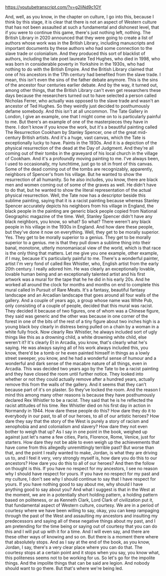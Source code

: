 https://youtubetranscript.com/?v=g2IiNd9c1OY

 And, well, as you know, in the chapter on culture, I go into this, because I think by this stage, it is clear that there is not an aspect of Western culture that has not been assaulted at such a fundamental and dishonest level, that if you were to continue this game, there's just nothing left, nothing. The British Library in 2020 announced that they were going to create a list of authors whose work was in the British Library, including manuscripts and important documents by these authors who had some connection to the slave trade or colonialism. And they produced this sort of blacklist of authors, including the late poet laureate Ted Hughes, who died in 1998, who was born in considerable poverty in Yorkshire in the 1930s, who had nothing to do with the British Empire. And the British Library claimed that one of his ancestors in the 17th century had benefited from the slave trade. I mean, this isn't even the sins of the father debate anymore. This is the sins of the ancestor four centuries earlier debate. And by the way, it turned out, among other things, that the British Library can't even get researchers these days because the researchers turned out to have selected a person called Nicholas Ferrer, who actually was opposed to the slave trade and wasn't an ancestor of Ted Hughes. So they weirdly just decided to posthumously defame somebody. And this isn't at all uncommon. The Tate Gallery in London, I give an example, one that I might come on to is particularly painful to me. But there's an example of one of the masterpieces they have in there. I don't know if you know the work, but it's a beautiful painting called The Resurrection Cookham by Stanley Spencer, one of the great mid-century British artists. And it's a huge, vast canvas, which the Tate is exceptionally lucky to have. Paints in the 1930s. And it is a depiction of the physical resurrection of the dead at the Day of Judgment. And they're all coming out of their tombs in the graveyard of his local church in the village of Cookham. And it's a profoundly moving painting to me. I've always been, I used to occasionally, my lunchtime, just go to sit in front of this canvas. Some of the dead coming out of the tombs are recognizably, apparently, neighbors of Spencer's from his village. But he wanted to show the resurrection of all humanity. So he also includes, you know, there are black men and women coming out of some of the graves as well. He didn't have to do that, but he wanted to show the literal representation of the actual physical resurrection. Well, the Tate now has a descriptor beside this sublime painting, saying that it is a racist painting because whereas Stanley Spencer accurately depicts his neighbors from his village in England, the black people in the painting are generic black people copied from National Geographic magazine of the time. Well, Stanley Spencer didn't have any black neighbors, you know, so what? So what? There weren't any black people in his village in the 1930s in England. And how dare these people, but they've done it now on everything. Well, they get to be morally superior. Yes. They get to be morally superior to a genius. They get to be morally superior to a genius. me is that they pull down a sublime thing into their banal, monotone, utterly monomaniacal view of the world, which is that race is the only thing that matters. Let me give you one example, other example, if I may, because it's particularly painful to me. There's a wonderful painter, artist I'm very fond of called Rex Whistler, who, English artist from the early 20th century. I really adored him. He was clearly an exceptionally lovable, lovable human being and an exceptionally talented artist and his first artwork was a mural for the tape that he he did in his early 20s. And he worked all around the clock for months and months on end to complete this mural called In Pursuit of Rare Meats. It's a fantasy, beautiful fantasy landscape and an Arcadian landscape that goes around all four walls of the gallery. And a couple of years ago, a group whose name was White Pub, only consisting of a couple of people, decided that this mural was racist. They decided it because of two figures, one of whom was a Chinese figure, they said was generic and the other was because in one corner of the forest in one of the bits of the rest of a tiny figure about two inches high is a young black boy clearly in distress being pulled on a chain by a woman in a white fully frock. Now clearly Rex Whistler, he always included sort of ugly things like this as a drowning child, a white drowning white child, else weren't it? It's clearly Et in Arcadia, you know, that's clearly what he's saying. He was always saying all of his work always included this, you know, there'd be a tomb or he even painted himself in things as a lowly street sweeper, you know, and he had a wonderful sense of humour and a wonderful and dark sense of the macabre nature of all things, even in Arcadia. This was decided two years ago by the Tate to be a racist painting and they have closed the room until further notice. They looked into whether or not they could actually remove after a hundred years, actually remove this from the walls of the gallery. And it seems that they can't because part of it's on plaster. So they've locked the room. And the reason I mind this among many other reasons is because they have posthumously declared Rex Whistler to be a racist. They said that he is he reflected the racist attitudes of his time. Rex Whistler died on his first day in action in Normandy in 1944. How dare these people do this? How dare they do it to everybody in our past, to all of our heroes, to all of our artistic heroes? How dare they say that the story of the West is purely a story of racism and xenophobia and and colonialism and slavery? How dare they not even bother to weigh that up? As I say in one point in the book, weighed up against just let's name a few cities, Paris, Florence, Rome, Venice, just for starters. How dare they not be able to even weigh up the achievements that have come from this allegedly unremittingly terrible past? But worse than that, and the point I really wanted to make, Jordan, is what they are driving us to, and I feel it very, very strongly myself is, how dare you do this to our ancestors? How dare you do this to all of our heroes? And then the follow on thought is this. If you have no respect for my ancestors, I see no reason why I should have respect for yours. If you have no respect for my past and my culture, I don't see why I should continue to say that I have respect for yours. If you have nothing good to say about me, why should I have anything good to say about you? And what I suggest is that in the West at the moment, we are in a potentially short holding pattern, a holding pattern based on politeness, or as Kenneth Clark, Lord Clark of civilization put it, that fundamental aspect of Western culture, courtesy. We are in a period of courtesy where we have been willing to say, okay, you can keep rampaging through the past of the West and assaulting my ancestors and insulting my predecessors and saying all of these negative things about my past, and I am pretending for the time being or saying out of courtesy that you can do this and I will put up with it for a time. And I will even say, and there are these other ways of knowing and so on. But there is a moment there where that absolutely stops. And as I say at the end of the book, as you know, Jordan, I say, there's a very clear place where you can do that. The courtesy stops at a certain point and it stops when you say, you know what, this politeness seems not to be working for us. So let's go for the impolite things. And the impolite things that can be said are legion. And nobody should want to go there. But that's where we're being led.